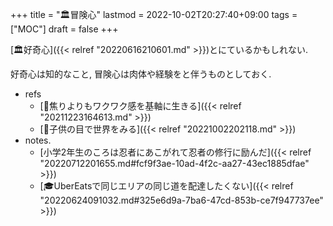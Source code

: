 +++
title = "🏛冒険心"
lastmod = 2022-10-02T20:27:40+09:00
tags = ["MOC"]
draft = false
+++

[🏛好奇心]({{< relref "20220616210601.md" >}})とにているかもしれない.

好奇心は知的なこと, 冒険心は肉体や経験をと伴うものとしておく.

-   refs
    -   [🦊焦りよりもワクワク感を基軸に生きる]({{< relref "20211223164613.md" >}})
    -   [🦊子供の目で世界をみる]({{< relref "20221002202118.md" >}})
-   notes.
    -   [小学2年生のころは忍者にあこがれて忍者の修行に励んだ]({{< relref "20220712201655.md#fcf9f3ae-10ad-4f2c-aa27-43ec1885dfae" >}})
    -   [🎓UberEatsで同じエリアの同じ道を配達したくない]({{< relref "20220624091032.md#325e6d9a-7ba6-47cd-853b-ce7f947737ee" >}})
